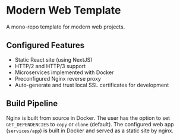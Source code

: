 # Modern Web Template
A mono-repo template for modern web projects.

## Configured Features
- Static React site (using NextJS)
- HTTP/2 and HTTP/3 support
- Microservices implemented with Docker
- Preconfigured Nginx reverse proxy
- Auto-generate and trust local SSL certificates for development

## Build Pipeline
Nginx is built from source in Docker. The user has the option to set `GET_DEPENDENCIES` to `copy` or `clone` (default).
The configured web app (`services/app`) is built in Docker and served as a static site by nginx.
